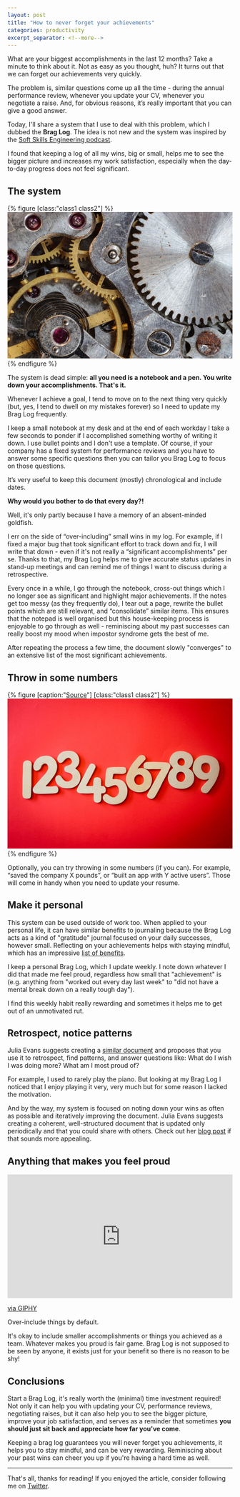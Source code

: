 ```yaml
---
layout: post
title: "How to never forget your achievements"
categories: productivity
excerpt_separator: <!--more-->
---
```


What are your biggest accomplishments in the last 12 months? Take a minute to think about it. Not as easy as you thought, huh? It turns out that we can forget our achievements very quickly.

The problem is, similar questions come up all the time - during the annual performance review, whenever you update your CV, whenever you negotiate a raise. And, for obvious reasons, it’s really important that you can give a good answer. 

Today, I'll share a system that I use to deal with this problem, which I dubbed the **Brag Log**. <!--more--> The idea is not new and the system was inspired by the [Soft Skills Engineering podcast](https://softskills.audio/). 

I found that keeping a log of all my wins, big or small, helps me to see the bigger picture and increases my work satisfaction, especially when the day-to-day progress does not feel significant. 

## The system

{% figure [class:"class1 class2"] %}
![](/assets/images/movement.jpg)
{% endfigure %}

The system is dead simple: **all you need is a notebook and a pen. You write down your accomplishments. That's it.**

Whenever I achieve a goal, I tend to move on to the next thing very quickly (but, yes, I tend to dwell on my mistakes forever) so I need to update my Brag Log frequently. 

I keep a small notebook at my desk and at the end of each workday I take a few seconds to ponder if I accomplished something worthy of writing it down. I use bullet points and I don't use a template. Of course, if your company has a fixed system for performance reviews and you have to answer some specific questions then you can tailor you Brag Log to focus on those questions.

It’s very useful to keep this document (mostly) chronological and include dates. 

**Why would you bother to do that every day?!**

Well, it's only partly because I have a memory of an absent-minded goldfish. 

I err on the side of “over-including” small wins in my log. For example, if I fixed a major bug that took significant effort to track down and fix, I will write that down - even if it's not really a “significant accomplishments” per se. Thanks to that, my Brag Log helps me to give accurate status updates in stand-up meetings and can remind me of things I want to discuss during a retrospective.

Every once in a while, I go through the notebook, cross-out things which I no longer see as significant and highlight major achievements. If the notes get too messy (as they frequently do), I tear out a page, rewrite the bullet points which are still relevant, and “consolidate” similar items. This ensures that the notepad is well organised but this house-keeping process is enjoyable to go through as well - reminiscing about my past successes can really boost my mood when impostor syndrome gets the best of me.

After repeating the process a few time, the document slowly "converges" to an extensive list of the most significant achievements. 

## Throw in some numbers

{% figure [caption:"[Source](https://www.pexels.com/photo/red-background-with-123456789-text-overlay-1329296/)"] [class:"class1 class2"] %}
![](/assets/images/numbers.jpg)
{% endfigure %}

Optionally, you can try throwing in some numbers (if you can). For example, “saved the company X pounds”, or “built an app with Y active users”. Those will come in handy when you need to update your resume.

## Make it personal

This system can be used outside of work too. When applied to your personal life, it can have similar benefits to journaling because the Brag Log acts as a kind of "gratitude" journal focused on your daily successes, however small. Reflecting on your achievements helps with staying mindful, which has an impressive [list of benefits](https://www.mentalhealth.org.uk/publications/how-look-after-your-mental-health-using-mindfulness). 

I keep a personal Brag Log, which I update weekly. I note down whatever I did that made me feel proud, regardless how small that "achievement" is (e.g. anything from "worked out every day last week" to "did not have a mental break down on a really tough day").  

I find this weekly habit really rewarding and sometimes it helps me to get out of an unmotivated rut.

## Retrospect, notice patterns

Julia Evans suggests creating a [similar document](https://jvns.ca/blog/brag-documents/) and proposes that you use it to retrospect, find patterns, and answer questions like: What do I wish I was doing more? What am I most proud of?

For example, I used to rarely play the piano. But looking at my Brag Log I noticed that I enjoy playing it very, very much but for some reason I lacked the motivation.

And by the way, my system is focused on noting down your wins as often as possible and iteratively improving the document. Julia Evans suggests creating a coherent, well-structured document that is updated only periodically and that you could share with others. Check out her [blog post](https://jvns.ca/blog/brag-documents/) if that sounds more appealing.

## Anything that makes you feel proud

<div class="embed-giphy">
    <div style="width:100%;height:0;padding-bottom:55%;position:relative;"><iframe src="https://giphy.com/embed/jkSvCVEXWlOla" width="100%" height="100%" style="position:absolute" frameBorder="0" class="giphy-embed" allowFullScreen></iframe></div><p><a href="https://giphy.com/gifs/dog-working-typing-jkSvCVEXWlOla">via GIPHY</a></p>
</div>

Over-include things by default.

It's okay to include smaller accomplishments or things you achieved as a team. Whatever makes you proud is fair game. Brag Log is not supposed to be seen by anyone, it exists just for your benefit so there is no reason to be shy! 

## Conclusions

Start a Brag Log, it's really worth the (minimal) time investment required! Not only it can help you with updating your CV, performance reviews, negotiating raises, but it can also help you to see the bigger picture, improve your job satisfaction, and serves as a reminder that sometimes **you should just sit back and appreciate how far you've come**.

Keeping a brag log guarantees you will never forget you achievements, it helps you to stay mindful, and can be very rewarding. Reminiscing about your past wins can cheer you up if you're having a hard time as well.

---

That's all, thanks for reading! If you enjoyed the article, consider following me on [Twitter](https://twitter.com/lukdomanski).